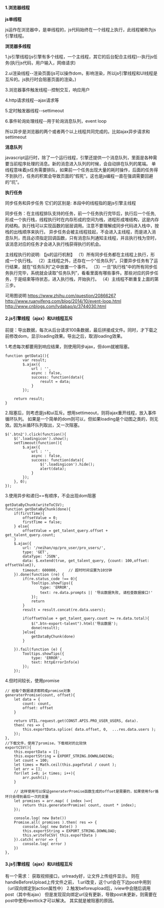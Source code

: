 #### 1.浏览器线程

**js单线程**

js运作在浏览器中，是单线程的，js代码始终在一个线程上执行，此线程被称为js引擎线程。

**浏览器多线程**

1.js引擎线程(js引擎有多个线程，一个主线程，其它的后台配合主线程)--执行js任务(执行js代码，用户输入，网络请求)

2.ui渲染线程--渲染页面(js可以操作dom，影响渲染，所以js引擎线程和UI线程是互斥的。js执行时会阻塞页面的渲染。)

3.浏览器事件触发线程--控制交互，响应用户

4.http请求线程--ajax请求等

5.定时触发器线程--settimeout

6.事件轮询处理线程--用于轮询消息队列，event loop


所以异步是浏览器的两个或者两个以上线程共同完成的。比如ajax异步请求和settimeout


**消息队列**

javascript运行时，除了一个运行线程，引擎还提供一个消息队列，里面是各种需要当前程序处理的消息。新的消息进入队列的时候，会自动排在队列的尾端。
单线程意味着js任务需要排队，如果前一个任务出现大量的耗时操作，后面的任务得不到执行，任务的积累会导致页面的“假死”。这也是js编程一直在强调需要回避的“坑”。

**执行任务**

同步任务和异步任务
它们的区别是: 本段中的线程指的是js引擎主线程

同步任务：在主线程排队支持的任务，前一个任务执行完毕后，执行后一个任务,形成一个执行栈，线程执行时在内存形成的空间为栈，进程形成堆结构，这是内存的结构。执行栈可以实现函数的层层调用。注意不要理解成同步代码进入栈中，按栈的出栈顺序来执行。
异步任务会被主线程挂起，不会进入主线程，而是进入消息队列，而且必须指定回调函数，只有消息队列通知主线程，并且执行栈为空时，该消息对应的任务才会进入执行栈获得执行的机会。

主线程执行的说明: 【js的运行机制】
（1）所有同步任务都在主线程上执行，形成一个执行栈。
（2）主线程之外，还存在一个”任务队列”。只要异步任务有了运行结果，就在”任务队列”之中放置一个事件。
（3）一旦”执行栈”中的所有同步任务执行完毕，系统就会读取”任务队列”，看看里面有哪些事件。那些对应的异步任务，于是结束等待状态，进入执行栈，开始执行。
（4）主线程不断重复上面的第三步。

可用图说明
https://www.zhihu.com/question/20866267
http://www.ruanyifeng.com/blog/2014/10/event-loop.html
http://www.cnblogs.com/lvdabao/p/3744030.html

#### 2.js引擎线程（ajax）和UI线程互斥

前提：导出数据，每次从后台请求100条数据，最后拼接成文件。同时，才下载之前修改dom，显示loading效果。导出之后，取消loading效果。

1.考虑每次都要用到响应结果，则使用同步ajax，但dom就被阻塞。
```
function getData1(){
        var result;
        $.ajax({
            url : '',
            async : false,
            success: function(data){
                result = data;
            }
        });

    return result;
}        
```

2.阻塞后，则考虑是js和ui互斥。想用settimeout，则将ajax重开线程，放入事件循环队列。
如果是一个简单的dom则可以，但如果loading是个动图之类的，则无效。因为从循环队列取出，又一次阻塞。

```
$('.btn2').click(function(){
    $('.loadingicon').show();
    setTimeout(function(){
        $.ajax({
            url : '',
            async : false,
            success: function(data){
                $('.loadingicon').hide();
                alert(data);
            }
        });
    }, 0);
});
```

3.使用异步和递归==有顺序，不会出现dom阻塞

```
getDataByChunk(writeToCSV);
function getDataByChunk(done){
    if(firstTime){
        offsetValue = 0;
        firstTime = false;
    } else{
        offsetValue = get_talent_query.offset + get_talent_query.count;
    }
    $.ajax({
        url: '/neihan/op/pro_user/pro_users/',
        type: 'GET',
        dataType: 'JSON',
        data: $.extend(true, get_talent_query, {count: 100,offset: offsetValue}),
        timeout: 600000,     // 超时时间设置为10分钟
    }).done(function (re) {
        if(re.status_code !== 0){
            Tooltips.showTips({
                type: 'ERROR',
                text: re.data.prompts || '导出数据失败, 请检查数据接口!'
            });
            return
        }
        result = result.concat(re.data.users);

        if(offsetValue + get_talent_query.count >= re.data.total){
            $(".btn-export-talent").html('导出数据');
            done(result);
        }else{
            getDataByChunk(done)
        }

    }).fail(function (e) {
        Tooltips.showTips({
            type: 'ERROR',
            text: httpErrorInfo(e)
        });
    });
```

4.但时间较长，使用promise

```
// 给每个数据请求都转成promise对象
generaterPromise(count, offset){
	let data = {
		count: count,
		offset: offset
	}

	return UTIL.request.get(CONST.APIS.PRO_USER_USERS, data).
	then( res => {
		this.exportData.splice( data.offset, 0,  ...res.data.users );
	});
},
//下载文件，使用了promise，下载相对的比较快
exportCSV(){
	this.exportData = [];
	this.exportString = EXPORT_STRING.DOWNLOADING;
	let count = 100;
	let times = Math.ceil(this.pageTotal / count );
	let arr = [];
	for(let i=0; i< times; i++){
		arr.push(i);
	}

	// 这样使用可以保证generaterPromise函数生成的offset是需要的，如果使用for循环只会得到最后一次的变量
	let promises = arr.map( ( index )=>{
		return this.generaterPromise( count, count * index);
	});

	console.log( new Date())
	Promise.all( promises ).then( res => {
		console.log( new Date() )
		this.exportString = EXPORT_STRING.DOWNLOAD;
		this.writeToCSV( this.exportData )
	}).catch( error => {
		console.log( error )
	})
},
```

#### 3.js引擎线程（ajax）和UI线程互斥

有一个需求：
获取视频接口，urlready好，让文件上传组件显示。
则在handleBeforeUpload上传文件之前，
1.url改变，这个url会在下边post中用到（url双向绑定到action属性中）
2.触发beforeupload后，iview中会随后调用post（其中有ajax）
但是发现双向绑定url没有更新，导致post未更新，则需要在post中使用nexttick才可以解决。
其实就是被阻塞的原因。
